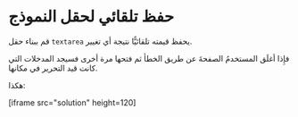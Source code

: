 
# حفظ تلقائي لحقل النموذج

قم ببناء حقل `textarea` يحفظ قيمته تلقائيًّا نتيجة أي تغيير.

فإِذا أغلَق المستخدمُ الصفحةَ عن طريق  الخطأ ثم فتحها مرة أخرى فسيجد المدخلات التي كانت قيد التحرير في مكانها.

هكذا:

[iframe src="solution" height=120]
